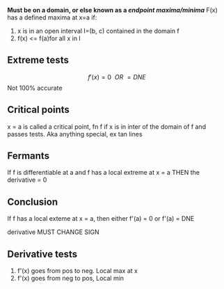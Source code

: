 **Must be on a domain, or else known as a *endpoint maxima/minima***
F(x) has a defined maxima at x=a if:
1. x is in an open interval I=(b, c) contained in the domain f
2. f(x) <= f(a)for all x in I



## Extreme tests

$$ f'(x) = 0\ \ OR\ = DNE $$
Not 100% accurate
## Critical points
x = a is called a critical point, fn f if x is in inter of the domain of f and passes tests. 
Aka anything special, ex tan lines

## Fermants

If f is differentiable at a and f has a local extreme at x = a THEN the derivative = 0
## Conclusion

If f has a local exteme at x = a, then either f'(a) = 0 or f'(a) = DNE

derivative MUST CHANGE SIGN

## Derivative tests
1. f'(x) goes from pos to neg. Local max at x
2. f'(x) goes from neg to pos, Local min
